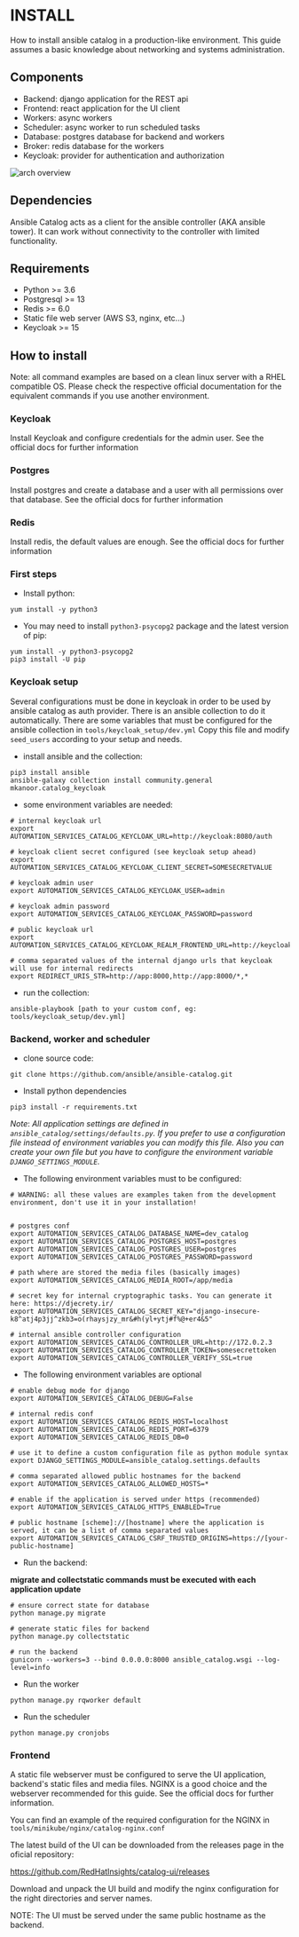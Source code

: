 # INSTALL
How to install ansible catalog in a production-like environment. This guide assumes a basic knowledge about networking and systems administration. 

## Components
- Backend: django application for the REST api
- Frontend: react application for the UI client
- Workers: async workers
- Scheduler: async worker to run scheduled tasks
- Database: postgres database for backend and workers
- Broker: redis database for the workers
- Keycloak: provider for authentication and authorization

![arch overview](./docs/catalog-arch.png?raw=true)

## Dependencies
Ansible Catalog acts as a client for the ansible controller (AKA ansible tower). It can work without connectivity to the controller with limited functionality. 

## Requirements
- Python >= 3.6
- Postgresql >= 13
- Redis >= 6.0
- Static file web server  (AWS S3, nginx, etc...)
- Keycloak >= 15

## How to install
Note: all command examples are based on a clean linux server with a RHEL compatible OS. Please check the respective official documentation for the equivalent commands if you use another environment. 

### Keycloak
Install Keycloak and configure credentials for the admin user. See the official docs for further information

### Postgres
Install postgres and create a database and a user with all permissions over that database. See the official docs for further information

### Redis
Install redis, the default values are enough. See the official docs for further information

### First steps

- Install python:
```
yum install -y python3
```

- You may need to install `python3-psycopg2` package and the latest version of pip:
```
yum install -y python3-psycopg2
pip3 install -U pip
```

### Keycloak setup
Several configurations must be done in keycloak in order to be used by ansible catalog as auth provider. There is an ansible collection to do it automatically. There are some variables that must be configured for the ansible collection in `tools/keycloak_setup/dev.yml`
Copy this file and modify `seed_users` according to your setup and needs. 

- install ansible and the collection:
```
pip3 install ansible
ansible-galaxy collection install community.general mkanoor.catalog_keycloak
```

- some environment variables are needed: 
```
# internal keycloak url
export AUTOMATION_SERVICES_CATALOG_KEYCLOAK_URL=http://keycloak:8080/auth

# keycloak client secret configured (see keycloak setup ahead)
export AUTOMATION_SERVICES_CATALOG_KEYCLOAK_CLIENT_SECRET=SOMESECRETVALUE

# keycloak admin user
export AUTOMATION_SERVICES_CATALOG_KEYCLOAK_USER=admin

# keycloak admin password
export AUTOMATION_SERVICES_CATALOG_KEYCLOAK_PASSWORD=password

# public keycloak url
export AUTOMATION_SERVICES_CATALOG_KEYCLOAK_REALM_FRONTEND_URL=http://keycloak.k8s.local/auth

# comma separated values of the internal django urls that keycloak will use for internal redirects
export REDIRECT_URIS_STR=http://app:8000,http://app:8000/*,*
```

- run the collection:
```
ansible-playbook [path to your custom conf, eg: tools/keycloak_setup/dev.yml]
```


### Backend, worker and scheduler
- clone source code:
```
git clone https://github.com/ansible/ansible-catalog.git
```


- Install python dependencies
```
pip3 install -r requirements.txt
```

_Note_: _All application settings are defined in `ansible_catalog/settings/defaults.py`. If you prefer to use a configuration file instead of environment variables you can modify this file. Also you can create your own file but you have to configure the environment variable `DJANGO_SETTINGS_MODULE`._


- The following environment variables must to be configured:

```
# WARNING: all these values are examples taken from the development environment, don't use it in your installation!


# postgres conf
export AUTOMATION_SERVICES_CATALOG_DATABASE_NAME=dev_catalog
export AUTOMATION_SERVICES_CATALOG_POSTGRES_HOST=postgres
export AUTOMATION_SERVICES_CATALOG_POSTGRES_USER=postgres
export AUTOMATION_SERVICES_CATALOG_POSTGRES_PASSWORD=password

# path where are stored the media files (basically images)
export AUTOMATION_SERVICES_CATALOG_MEDIA_ROOT=/app/media

# secret key for internal cryptographic tasks. You can generate it here: https://djecrety.ir/
export AUTOMATION_SERVICES_CATALOG_SECRET_KEY="django-insecure-k8^atj4p3jj^zkb3=o(rhaysjzy_mr&#h(yl+ytj#f%@+er4&5"

# internal ansible controller configuration
export AUTOMATION_SERVICES_CATALOG_CONTROLLER_URL=http://172.0.2.3
export AUTOMATION_SERVICES_CATALOG_CONTROLLER_TOKEN=somesecrettoken
export AUTOMATION_SERVICES_CATALOG_CONTROLLER_VERIFY_SSL=true
```

- The following environment variables are optional
```
# enable debug mode for django
export AUTOMATION_SERVICES_CATALOG_DEBUG=False

# internal redis conf
export AUTOMATION_SERVICES_CATALOG_REDIS_HOST=localhost
export AUTOMATION_SERVICES_CATALOG_REDIS_PORT=6379
export AUTOMATION_SERVICES_CATALOG_REDIS_DB=0

# use it to define a custom configuration file as python module syntax 
export DJANGO_SETTINGS_MODULE=ansible_catalog.settings.defaults

# comma separated allowed public hostnames for the backend
export AUTOMATION_SERVICES_CATALOG_ALLOWED_HOSTS=*

# enable if the application is served under https (recommended)
export AUTOMATION_SERVICES_CATALOG_HTTPS_ENABLED=True

# public hostname [scheme]://[hostname] where the application is served, it can be a list of comma separated values
export AUTOMATION_SERVICES_CATALOG_CSRF_TRUSTED_ORIGINS=https://[your-public-hostname]
```

- Run the backend:

**migrate and collectstatic commands must be executed with each application update**
```
# ensure correct state for database
python manage.py migrate

# generate static files for backend
python manage.py collectstatic

# run the backend
gunicorn --workers=3 --bind 0.0.0.0:8000 ansible_catalog.wsgi --log-level=info
```

- Run the worker
```
python manage.py rqworker default
```

- Run the scheduler
```
python manage.py cronjobs
```

### Frontend
A static file webserver must be configured to serve the UI application, backend's static files and media files. NGINX is a good choice and the webserver recommended for this guide. See the official docs for further information.

You can find an example of the required configuration for the NGINX in `tools/minikube/nginx/catalog-nginx.conf`

The latest build of the UI can be downloaded from the releases page in the oficial repository: 

https://github.com/RedHatInsights/catalog-ui/releases

Download and unpack the UI build and modify the nginx configuration for the right directories and server names. 

NOTE: The UI must be served under the same public hostname as the backend. 




